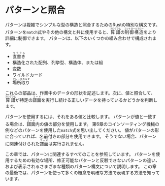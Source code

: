 # パターンと照合

パターンは複雑でシンプルな型の構造と照合するためのRustの特別な構文です。
パターンを`match`式やその他の構文と共に使用すると、<ruby>算譜<rt>プログラム</rt></ruby>の<ruby>制御構造<rt>コントロールフロー</rt></ruby>をより詳細に制御できます。
パターンは、以下のいくつかの組み合わせで構成されます。

* <ruby>直書き<rt>リテラル</rt></ruby>
* 構造化された配列、列挙型、構造体、または組
* 変数
* ワイルドカード
* <ruby>場所取り<rt>プレースホルダ</rt></ruby>

これらの部品は、作業中のデータの形状を記述します。次に、値と照合して、<ruby>算譜<rt>プログラム</rt></ruby>が特定の<ruby>譜面<rt>コード</rt></ruby>を実行し続ける正しいデータを持っているかどうかを判断します。

パターンを使用するには、それをある値と比較します。
パターンが値と一致する場合は、<ruby>譜面<rt>コード</rt></ruby>内の値の部分を使用します。
第6章のコインソーティング機械の例などのパターンを使用した`match`式を思い出してください。
値がパターンの形に合っていれば、名前付きの部分を使用できます。
そうでない場合、パターンに関連付けられた<ruby>譜面<rt>コード</rt></ruby>は実行されません。

この章では、パターンに関連するすべてのことを参照しています。
パターンを使用するための有効な場所、修正可能なパターンと反駁できないパターンの違い、および表示されるさまざまな種類のパターン構文について説明します。
この章の最後では、パターンを使って多くの概念を明確な方法で表現する方法を知っています。
